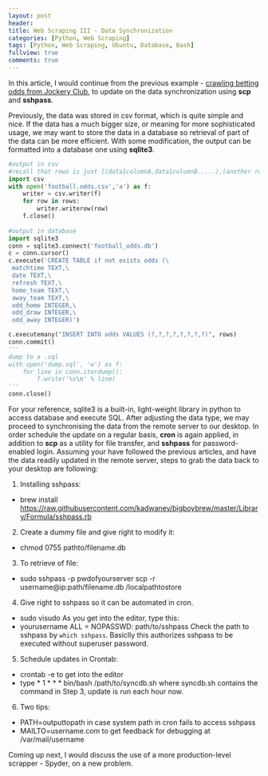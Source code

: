 ```yaml
---
layout: post
header:
title: Web Scraping III - Data Synchronization 
categories: [Python, Web Scraping]
tags: [Python, Web Scraping, Ubuntu, Database, Bash]
fullview: true
comments: true
---
```



In this article, I would continue from the previous example - [crawling betting odds from Jockery Club](https://chrisckwong821.github.io/python/web%20scraping/2017/09/21/Splinter.html), to update on the data synchronization using **scp** and **sshpass**.

Previously, the data was stored in csv format, which is quite simple and nice. If the data has a much bigger size, or meaning for more sophisticated usage, we may want to store the data in a database so retrieval of part of the data can be more efficient. With some modification, the output can be formatted into a database one using **sqlite3**.



```python
#output in csv
#recall that rows is just [(data1columnA,data1columnB.....),(another row)]
import csv
with open('football.odds.csv','a') as f:
    writer = csv.writer(f)
    for row in rows:
        writer.writerow(row)
    f.close()
    
#output in database
import sqlite3
conn = sqlite3.connect('football_odds.db')
c = conn.cursor()
c.execute('CREATE TABLE if not exists odds (\
 matchtime TEXT,\
 date TEXT,\
 refresh TEXT,\
 home_team TEXT,\
 away_team TEXT,\
 odd_home INTEGER,\
 odd_draw INTEGER,\
 odd_away INTEGER)')

c.executemany("INSERT INTO odds VALUES (?,?,?,?,?,?,?,?)", rows)
conn.commit()
''' 
dump to a .sql
with open('dump.sql', 'w') as f:
    for line in conn.iterdump():
        f.write('%s\n' % line)
'''
conn.close()

```

For your reference, sqlite3 is a built-in, light-weight library in python to access database and execute SQL. After adjusting the data type, we may proceed to synchronising the data from the remote server to our desktop. In order schedule the update on a regular basis, **cron** is again applied, in addition to **scp** as a utility for file transfer, and **sshpass** for password-enabled login. Assuming your have followed the previous articles, and have the data readily updated in the remote server, steps to grab the data back to your desktop are following:


1. Installing sshpass:
 - brew install https://raw.githubusercontent.com/kadwanev/bigboybrew/master/Library/Formula/sshpass.rb

2. Create a dummy file and give right to modify it:
 - chmod 0755 pathto/filename.db
 
3. To retrieve of file:
 - sudo sshpass -p pwdofyourserver scp -r username@ip:path/filename.db /localpathtostore
 
4. Give right to sshpass so it can be automated in cron.
 - sudo visudo
   As you get into the editor, type this:
 - yourusername ALL = NOPASSWD: path/to/sshpass
   Check the path to sshpass by `which sshpass`. Basiclly this authorizes sshpass to be executed without superuser password.
 
5. Schedule updates in Crontab:
 - crontab -e to get into the editor
 - type * 1 * * * bin/bash /path/to/syncdb.sh
   where syncdb.sh contains the command in Step 3, update is run each hour now.
   
6. Two tips:
 - PATH=outputtopath
   in case system path in cron fails to access sshpass
 - MAILTO=username.com
   to get feedback for debugging at /var/mail/username
 


Coming up next, I would discuss the use of a more production-level scrapper - Spyder, on a new problem.
